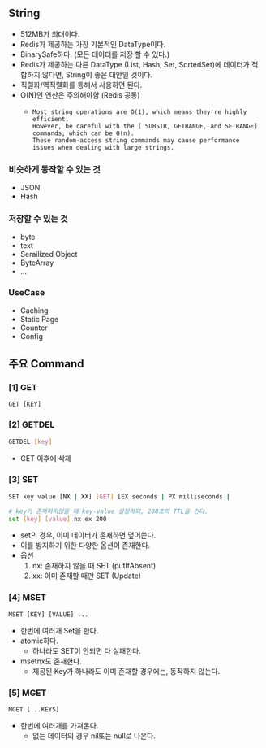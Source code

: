 ## String
- 512MB가 최대이다.
- Redis가 제공하는 가장 기본적인 DataType이다.
- BinarySafe하다. (모든 데이터를 저장 할 수 있다.)
- Redis가 제공하는 다른 DataType (List, Hash, Set, SortedSet)에 데이터가 적합하지 않다면, String이 좋은 대안일 것이다.
- 직렬화/역직렬화를 통해서 사용하면 된다.
- O(N)인 연산은 주의해야함 (Redis 공통)
  - ```text
    Most string operations are O(1), which means they're highly efficient.
    However, be careful with the [ SUBSTR, GETRANGE, and SETRANGE] commands, which can be O(n).
    These random-access string commands may cause performance issues when dealing with large strings.
    ```

### 비슷하게 동작할 수 있는 것
- JSON
- Hash

### 저장할 수 있는 것
- byte
- text
- Serailized Object
- ByteArray
- …

### UseCase
- Caching
- Static Page
- Counter
- Config

## 주요 Command

### [1] GET
```shell
GET [KEY]
```

### [2] GETDEL
```bash
GETDEL [key]
```
- GET 이후에 삭제

### [3] SET
```bash
SET key value [NX | XX] [GET] [EX seconds | PX milliseconds |

# key가 존재하지않을 때 key-value 설정하되, 200초의 TTL을 건다.
set [key] [value] nx ex 200
```
- set의 경우, 이미 데이터가 존재하면 덮어쓴다.
- 이를 방지하기 위한 다양한 옵션이 존재한다.
- 옵션
  1. nx: 존재하지 않을 때 SET (putIfAbsent)
  2. xx: 이미 존재할 때만 SET (Update)

### [4] MSET
```shell
MSET [KEY] [VALUE] ...
```
- 한번에 여러개 Set을 한다.
- atomic하다.
  - 하나라도 SET이 안되면 다 실패한다.
- msetnx도 존재한다.
  - 제공된 Key가 하나라도 이미 존재할 경우에는, 동작하지 않는다.

### [5] MGET
```shell
MGET [...KEYS]
```
- 한번에 여러개를 가져온다.
  - 없는 데이터의 경우 nil또는 null로 나온다.